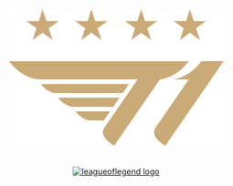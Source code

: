 <div align="center">
  <img src="image/footer_logo.png" alt="t1 우승"/>
</div>

<br>
<br>

<div>
  <div align="center">
  <a href="https://xii1071.github.io/project/"><img src="https://img.shields.io/badge/T1 스토리보기-C28F2C?logo=leagueoflegends&logoColor=white&style=for-the-badge" height="40" alt="leagueoflegend logo"/></a>
  </div>
</div>
  
